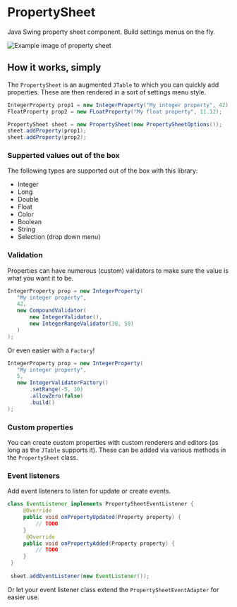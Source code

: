 # PropertySheet
Java Swing property sheet component. Build settings menus on the fly.  

![Example image of property sheet](https://i.imgur.com/gd79Tyi.png)

## How it works, simply
The `PropertySheet` is an augmented `JTable` to which you can quickly add properties. These are then rendered in a sort of settings menu style.  
```java
IntegerProperty prop1 = new IntegerProperty("My integer property", 42);
FloatProperty prop2 = new FLoatProperty("My float property", 11.12);

PropertySheet sheet = new PropertySheet(new PropertySheetOptions());
sheet.addProperty(prop1);
sheet.addProperty(prop2);
```
### Supperted values out of the box
The following types are supported out of the box with this library:
- Integer
- Long
- Double
- Float
- Color
- Boolean
- String
- Selection (drop down menu)

### Validation
Properties can have numerous (custom) validators to make sure the value is what you want it to be. 
```java
IntegerProperty prop = new IntegerProperty(
   "My integer property",
   42,
   new CompoundValidator(
       new IntegerValidator(),
       new IntegerRangeValidator(30, 50)
   )
);
```
Or even easier with a `Factory`!
```java
IntegerProperty prop = new IntegerProperty(
   "My integer property",
   5,
   new IntegerValidatorFactory()
       .setRange(-5, 10)
       .allowZero(false)
       .build()
);
```
### Custom properties
You can create custom properties with custom renderers and editors (as long as the `JTable` supports it). These can be added via various methods in the `PropertySheet` class. 

### Event listeners
Add event listeners to listen for update or create events.
```java
class EventListener implements PropertySheetEventListener {
     @Override
     public void onPropertyUpdated(Property property) {
         // TODO
     }
      @Override
     public void onPropertyAdded(Property property) {
         // TODO
     }
 }
 
 sheet.addEventListener(new EventListener());
```
Or let your event listener class extend the `PropertySheetEventAdapter` for easier use.
